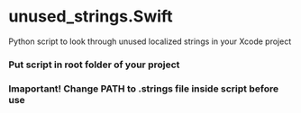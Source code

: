 # unused_strings.Swift
Python script to look through unused localized strings in your Xcode project
### Put script in root folder of your project 
### Imaportant! Change PATH to .strings file inside script before use
